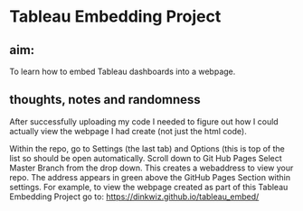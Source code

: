 # Tableau Embedding Project

## aim:
To learn how to embed Tableau dashboards into a webpage. 








## thoughts, notes and randomness

After successfully uploading my code I needed to figure out how I could actually view the webpage I had create (not just the html code).

Within the repo, go to Settings (the last tab) and Options (this is top of the list so should be open automatically.
Scroll down to Git Hub Pages
Select Master Branch from the drop down.
This creates a webaddress to view your repo. The address appears in green above the GitHub Pages Section within settings.
For example, to view the webpage created as part of this Tableau Embedding Project go to: 
https://dinkwiz.github.io/tableau_embed/

